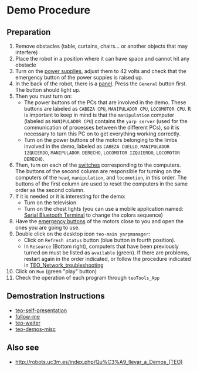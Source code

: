 # Demo Procedure

## Preparation
1. Remove obstacles (table, curtains, chairs... or another objects that may interfere)
2. Place the robot in a position where it can have space and cannot hit any obstacle
3. Turn on the [power supplies](/fig/power-supply.jpg), adjust them to 42 volts and check that the emergency button of the power suppies is raised up.
4. In the back of the robot, there is a [panel](/fig/main-switches.jpg). Press the `General` button first. The button should light up.
5. Then you must turn on:
   * The power buttons of the PCs that are involved in the demo. These buttons are labeled as `CABEZA CPU`, `MANIPULADOR CPU`, `LOCOMOTOR CPU`. It is important to keep in mind is that the `manipulation` computer (labeled as `MANIPULADOR CPU`) contains the `yarp server` (used for the communication of processes between the different PCs), so it is necessary to turn this PC on to get everything working correctly.
   * Turn on the power buttons of the motors belonging to the limbs involved in the demo, labeled as `CABEZA CUELLO`, `MANIPULADOR IZQUIERDO`, `MANIPULADOR DERECHO`, `LOCOMOTOR IZQUIERDO`, `LOCOMOTOR DERECHO`.
6. Then, turn on each of the [switches](/fig/pc-switches.jpg) corresponding to the computers. The buttons of the second column are responsible for turning on the computers of the `head`, `manipulation`, and `locomotion`, in this order. The buttons of the first column are used to reset the computers in the same order as the second column. 
7. If it is needed or it is interesting for the demo:
   * Turn on the television
   * Turn on the chest lights (you can use a mobile application named: [Serial Bluetooth Terminal](https://play.google.com/store/apps/details?id=de.kai_morich.serial_bluetooth_terminal&gl=ES) to change the colors sequence)
8. Have the [emergency buttons](/fig/emergency-buttons.jpg) of the motors close to you and open the ones you are going to use.
9. Double click on the desktop icon `teo-main yarpmanager`:
   * Click on `Refresh status` button (blue button in fourth position).
   * In `Resource` (Bottom right), computers that have been previously turned on must be listed as `available` (green). If there are problems, restart again in the order indicated, or follow the procedure indicated in [TEO_Network_troubleshooting](http://robots.uc3m.es/index.php/TEO_Network_troubleshooting)
10. Click on `Run` (green "play" button)
11. Check the operation of each program through `teoTools_App`

## Demostration Instructions
* [teo-self-presentation](https://github.com/roboticslab-uc3m/teo-self-presentation)
* [follow-me](https://github.com/roboticslab-uc3m/follow-me)
* [teo-waiter](https://github.com/roboticslab-uc3m/waiter)
* [teo-demos-misc](https://github.com/roboticslab-uc3m/teo-demos-misc)

## Also see
- <http://robots.uc3m.es/index.php/Qu%C3%A9_llevar_a_Demos_(TEO)>
